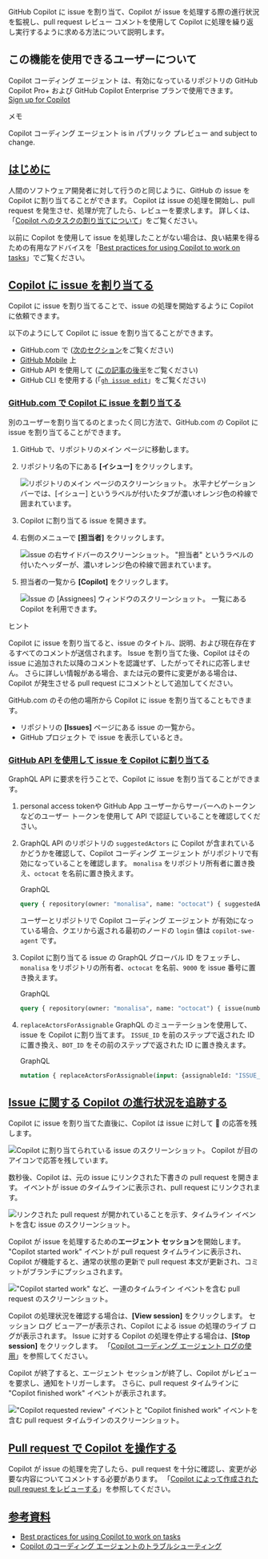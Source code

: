 GitHub Copilot に issue を割り当て、Copilot が issue を処理する際の進行状況を監視し、pull request レビュー コメントを使用して Copilot に処理を繰り返し実行するように求める方法について説明します。

## この機能を使用できるユーザーについて

Copilot コーディング エージェント は、有効になっているリポジトリの GitHub Copilot Pro+ および GitHub Copilot Enterprise プランで使用できます。  
[Sign up for Copilot](https://github.com/features/copilot/plans?ref_cta=Copilot+plans+signup&ref_loc=using+copilot+to+work+on+an+issue&ref_page=docs)

メモ

Copilot コーディング エージェント is in パブリック プレビュー and subject to change.

## [はじめに](https://docs.github.com/ja/copilot/using-github-copilot/coding-agent/using-copilot-to-work-on-an-issue#introduction)

人間のソフトウェア開発者に対して行うのと同じように、GitHub の issue を Copilot に割り当てることができます。 Copilot は issue の処理を開始し、pull request を発生させ、処理が完了したら、レビューを要求します。 詳しくは、「[Copilot へのタスクの割り当てについて](https://docs.github.com/ja/copilot/using-github-copilot/coding-agent/about-assigning-tasks-to-copilot)」をご覧ください。

以前に Copilot を使用して issue を処理したことがない場合は、良い結果を得るための有用なアドバイスを「[Best practices for using Copilot to work on tasks](https://docs.github.com/ja/copilot/using-github-copilot/coding-agent/best-practices-for-using-copilot-to-work-on-tasks)」でご覧ください。

## [Copilot に issue を割り当てる](https://docs.github.com/ja/copilot/using-github-copilot/coding-agent/using-copilot-to-work-on-an-issue#copilot-%E3%81%AB-issue-%E3%82%92%E5%89%B2%E3%82%8A%E5%BD%93%E3%81%A6%E3%82%8B)

Copilot に issue を割り当てることで、issue の処理を開始するように Copilot に依頼できます。

以下のようにして Copilot に issue を割り当てることができます。

-   GitHub.com で ([次のセクション](https://docs.github.com/ja/copilot/using-github-copilot/coding-agent/using-copilot-to-work-on-an-issue#assigning-an-issue-to-copilot-on-githubcom)をご覧ください)
-   [GitHub Mobile](https://docs.github.com/ja/get-started/using-github/github-mobile) 上
-   GitHub API を使用して ([この記事の後半](https://docs.github.com/ja/copilot/using-github-copilot/coding-agent/using-copilot-to-work-on-an-issue#assigning-an-issue-to-copilot-via-the-github-api)をご覧ください)
-   GitHub CLI を使用する (「[`gh issue edit`](https://cli.github.com/manual/gh_issue_edit)」をご覧ください)

### [GitHub.com で Copilot に issue を割り当てる](https://docs.github.com/ja/copilot/using-github-copilot/coding-agent/using-copilot-to-work-on-an-issue#githubcom-%E3%81%A7-copilot-%E3%81%AB-issue-%E3%82%92%E5%89%B2%E3%82%8A%E5%BD%93%E3%81%A6%E3%82%8B)

別のユーザーを割り当てるのとまったく同じ方法で、GitHub.com の Copilot に issue を割り当てることができます。

1.  GitHub で、リポジトリのメイン ページに移動します。
    
2.  リポジトリ名の下にある **\[イシュー\]** をクリックします。
    
    ![リポジトリのメイン ページのスクリーンショット。 水平ナビゲーション バーでは、[イシュー] というラベルが付いたタブが濃いオレンジ色の枠線で囲まれています。](https://docs.github.com/assets/cb-51267/images/help/repository/repo-tabs-issues-global-nav-update.png)
    
3.  Copilot に割り当てる issue を開きます。
    
4.  右側のメニューで **\[担当者\]** をクリックします。
    
    ![issue の右サイドバーのスクリーンショット。 "担当者" というラベルの付いたヘッダーが、濃いオレンジ色の枠線で囲まれています。](https://docs.github.com/assets/cb-19901/images/help/issues/assignee-menu.png)
    
5.  担当者の一覧から **\[Copilot\]** をクリックします。
    
    ![Issue の [Assignees] ウィンドウのスクリーンショット。 一覧にある Copilot を利用できます。](https://docs.github.com/assets/cb-52480/images/help/copilot/coding-agent/assign-to-copilot.png)
    

ヒント

Copilot に issue を割り当てると、issue のタイトル、説明、および現在存在するすべてのコメントが送信されます。 Issue を割り当てた後、Copilot はその issue に追加された以降のコメントを認識せず、したがってそれに応答しません。 さらに詳しい情報がある場合、または元の要件に変更がある場合は、Copilot が発生させる pull request にコメントとして追加してください。

GitHub.com のその他の場所から Copilot に issue を割り当てることもできます。

-   リポジトリの **\[Issues\]** ページにある issue の一覧から。
-   GitHub プロジェクト で issue を表示しているとき。

### [GitHub API を使用して issue を Copilot に割り当てる](https://docs.github.com/ja/copilot/using-github-copilot/coding-agent/using-copilot-to-work-on-an-issue#github-api-%E3%82%92%E4%BD%BF%E7%94%A8%E3%81%97%E3%81%A6-issue-%E3%82%92-copilot-%E3%81%AB%E5%89%B2%E3%82%8A%E5%BD%93%E3%81%A6%E3%82%8B)

GraphQL API に要求を行うことで、Copilot に issue を割り当てることができます。

1.  personal access tokenや GitHub App ユーザーからサーバーへのトークンなどのユーザー トークンを使用して API で認証していることを確認してください。
    
2.  GraphQL API のリポジトリの `suggestedActors` に Copilot が含まれているかどうかを確認して、Copilot コーディング エージェント がリポジトリで有効になっていることを確認します。 `monalisa` をリポジトリ所有者に置き換え、`octocat` を名前に置き換えます。
    
    GraphQL
    
    ```graphql
    query { repository(owner: "monalisa", name: "octocat") { suggestedActors(capabilities: [CAN_BE_ASSIGNED], first: 100) { nodes { login __typename ... on Bot { id } ... on User { id } } } } }
    ```
    
    ユーザーとリポジトリで Copilot コーディング エージェント が有効になっている場合、クエリから返される最初のノードの `login` 値は `copilot-swe-agent` です。
    
3.  Copilot に割り当てる issue の GraphQL グローバル ID をフェッチし、`monalisa` をリポジトリの所有者、`octocat` を名前、`9000` を issue 番号に置き換えます。
    
    GraphQL
    
    ```graphql
    query { repository(owner: "monalisa", name: "octocat") { issue(number: 9000) { id title } } }
    ```
    
4.  `replaceActorsForAssignable` GraphQL のミューテーションを使用して、issue を Copilot に割り当てます。 `ISSUE_ID` を前のステップで返された ID に置き換え、`BOT_ID` をその前のステップで返された ID に置き換えます。
    
    GraphQL
    
    ```graphql
    mutation { replaceActorsForAssignable(input: {assignableId: "ISSUE_ID", assigneeIds: ["BOT_ID"]}) { assignable { ... on Issue { id title assignees(first: 10) { nodes { login } } } } } }
    ```
    

## [Issue に関する Copilot の進行状況を追跡する](https://docs.github.com/ja/copilot/using-github-copilot/coding-agent/using-copilot-to-work-on-an-issue#issue-%E3%81%AB%E9%96%A2%E3%81%99%E3%82%8B-copilot-%E3%81%AE%E9%80%B2%E8%A1%8C%E7%8A%B6%E6%B3%81%E3%82%92%E8%BF%BD%E8%B7%A1%E3%81%99%E3%82%8B)

Copilot に issue を割り当てた直後に、Copilot は issue に対して 👀 の応答を残します。

![Copilot に割り当てられている issue のスクリーンショット。 Copilot が目のアイコンで応答を残しています。](https://docs.github.com/assets/cb-129528/images/help/copilot/coding-agent/issue-assigned-to-copilot.png)

数秒後、Copilot は、元の issue にリンクされた下書きの pull request を開きます。 イベントが issue のタイムラインに表示され、pull request にリンクされます。

![リンクされた pull request が開かれていることを示す、タイムライン イベントを含む issue のスクリーンショット。](https://docs.github.com/assets/cb-73703/images/help/copilot/coding-agent/issue-link-to-pr.png)

Copilot が issue を処理するための**エージェント セッション**を開始します。 "Copilot started work" イベントが pull request タイムラインに表示され、Copilot が機能すると、通常の状態の更新で pull request 本文が更新され、コミットがブランチにプッシュされます。

!["Copilot started work" など、一連のタイムライン イベントを含む pull request のスクリーンショット。](https://docs.github.com/assets/cb-139955/images/help/copilot/coding-agent/copilot-started-work.png)

Copilot の処理状況を確認する場合は、**\[View session\]** をクリックします。 セッション ログ ビューアーが表示され、Copilot による issue の処理のライブ ログが表示されます。 Issue に対する Copilot の処理を停止する場合は、**\[Stop session\]** をクリックします。 「[Copilot コーディング エージェント ログの使用](https://docs.github.com/ja/copilot/using-github-copilot/coding-agent/using-the-copilot-coding-agent-logs)」を参照してください。

Copilot が終了すると、エージェント セッションが終了し、Copilot がレビューを要求し、通知をトリガーします。 さらに、pull request タイムラインに "Copilot finished work" イベントが表示されます。

!["Copilot requested review" イベントと "Copilot finished work" イベントを含む pull request タイムラインのスクリーンショット。](https://docs.github.com/assets/cb-43158/images/help/copilot/coding-agent/copilot-finished-work.png)

## [Pull request で Copilot を操作する](https://docs.github.com/ja/copilot/using-github-copilot/coding-agent/using-copilot-to-work-on-an-issue#pull-request-%E3%81%A7-copilot-%E3%82%92%E6%93%8D%E4%BD%9C%E3%81%99%E3%82%8B)

Copilot が issue の処理を完了したら、pull request を十分に確認し、変更が必要な内容についてコメントする必要があります。 「[Copilot によって作成された pull request をレビューする](https://docs.github.com/ja/copilot/using-github-copilot/coding-agent/reviewing-a-pull-request-created-by-copilot)」を参照してください。

## [参考資料](https://docs.github.com/ja/copilot/using-github-copilot/coding-agent/using-copilot-to-work-on-an-issue#further-reading)

-   [Best practices for using Copilot to work on tasks](https://docs.github.com/ja/copilot/using-github-copilot/coding-agent/best-practices-for-using-copilot-to-work-on-tasks)
-   [Copilot のコーディング エージェントのトラブルシューティング](https://docs.github.com/ja/copilot/using-github-copilot/coding-agent/troubleshooting-copilot-coding-agent)